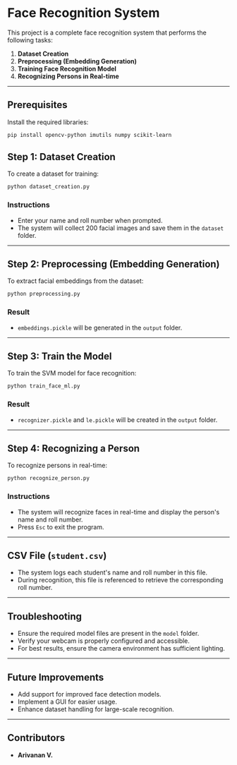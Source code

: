 # Face Recognition System

This project is a complete face recognition system that performs the following tasks:

1. **Dataset Creation**
2. **Preprocessing (Embedding Generation)**
3. **Training Face Recognition Model**
4. **Recognizing Persons in Real-time**

---

## Prerequisites

Install the required libraries:
```bash
pip install opencv-python imutils numpy scikit-learn
```

## Step 1: Dataset Creation

To create a dataset for training:
```bash
python dataset_creation.py
```
### Instructions
- Enter your name and roll number when prompted.
- The system will collect 200 facial images and save them in the `dataset` folder.

---

## Step 2: Preprocessing (Embedding Generation)

To extract facial embeddings from the dataset:
```bash
python preprocessing.py
```
### Result
- `embeddings.pickle` will be generated in the `output` folder.

---

## Step 3: Train the Model

To train the SVM model for face recognition:
```bash
python train_face_ml.py
```
### Result
- `recognizer.pickle` and `le.pickle` will be created in the `output` folder.

---

## Step 4: Recognizing a Person

To recognize persons in real-time:
```bash
python recognize_person.py
```
### Instructions
- The system will recognize faces in real-time and display the person's name and roll number.
- Press `Esc` to exit the program.

---

## CSV File (`student.csv`)
- The system logs each student's name and roll number in this file.
- During recognition, this file is referenced to retrieve the corresponding roll number.

---

## Troubleshooting
- Ensure the required model files are present in the `model` folder.
- Verify your webcam is properly configured and accessible.
- For best results, ensure the camera environment has sufficient lighting.

---

## Future Improvements
- Add support for improved face detection models.
- Implement a GUI for easier usage.
- Enhance dataset handling for large-scale recognition.

---

## Contributors
- **Arivanan V.**

